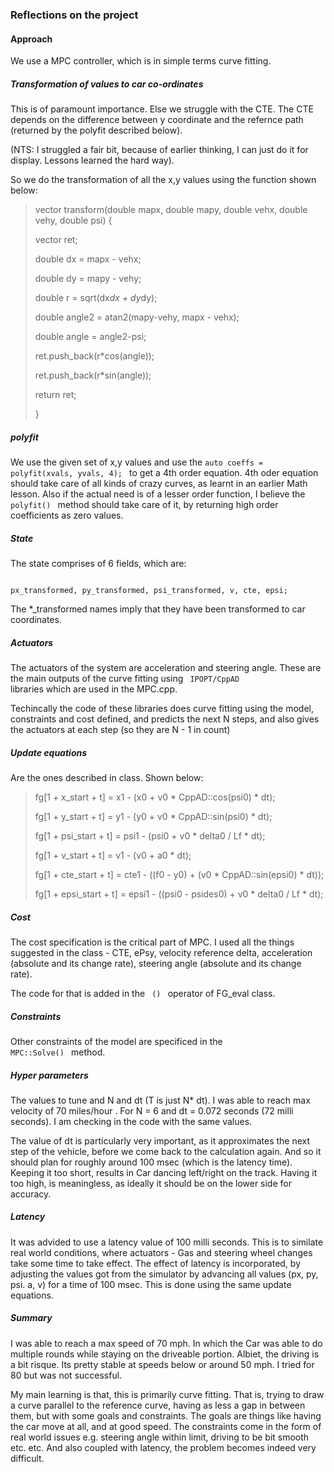 ### Reflections on the project


#### Approach
We use a MPC controller, which is in simple terms curve fitting. 

##### Transformation of values to car co-ordinates
This is of paramount importance. Else we struggle with the CTE. The CTE depends on the difference between y coordinate and the refernce path (returned by the polyfit described below). 

(NTS: I struggled a fair bit, because of earlier thinking, I can just do it for display. Lessons learned the hard way). 

So we do the transformation of all the x,y values using the function shown below: 

<blockquote>
vector<double> transform(double mapx, double mapy, double vehx, double vehy, double psi) {

  vector<double> ret;

  double dx = mapx - vehx;

  double dy = mapy - vehy;

  double r = sqrt(dx*dx + dy*dy);

  double angle2 = atan2(mapy-vehy, mapx - vehx);

  double angle = angle2-psi;

  ret.push_back(r*cos(angle));

  ret.push_back(r*sin(angle));

  return ret;

}
</blockquote>

##### polyfit
We use the given set of x,y values and use the 
<code>auto coeffs = polyfit(xvals, yvals, 4); </code> 
to get a 4th order equation. 4th oder equation should take care of all kinds of crazy curves, as learnt in an earlier Math lesson. Also if the actual need is of a lesser order function, I believe the <code> polyfit() </code> method should take care of it, by returning high order coefficients as zero values.

##### State
The state comprises of 6 fields, which are: 

<code>
px_transformed, py_transformed, psi_transformed, v, cte, epsi;
</code>

The *_transformed names imply that they have been transformed to car coordinates.


##### Actuators
The actuators of the system are acceleration and steering angle. These are the main outputs of the curve fitting using <code> IPOPT/CppAD </code> libraries which are used in the MPC.cpp. 

Techincally the code of these libraries does curve fitting using the model, constraints and cost defined, and predicts the next N steps, and also gives the actuators at each step (so they are N - 1 in count)

##### Update equations
Are the ones described in class. Shown below: 

<blockquote>
fg[1 + x_start + t] = x1 - (x0 + v0 * CppAD::cos(psi0) * dt);

fg[1 + y_start + t] = y1 - (y0 + v0 * CppAD::sin(psi0) * dt);

fg[1 + psi_start + t] = psi1 - (psi0 + v0 * delta0 / Lf * dt);

fg[1 + v_start + t] = v1 - (v0 + a0 * dt);

fg[1 + cte_start + t] =
  cte1 - ((f0 - y0) + (v0 * CppAD::sin(epsi0) * dt));

fg[1 + epsi_start + t] =
  epsi1 - ((psi0 - psides0) + v0 * delta0 / Lf * dt);
</blockquote>

##### Cost 
The cost specification is the critical part of MPC. I used all the things suggested in the class - CTE, ePsy, velocity reference delta, acceleration (absolute and its change rate), steering angle (absolute and its change rate). 

The code for that is added in the <code> () </code> operator of FG_eval class.

##### Constraints 
Other constraints of the model are specificed in the <code> MPC::Solve() </code> method. 

##### Hyper parameters
The values to tune and N and dt (T is just N* dt). I was able to reach max velocity of 70 miles/hour . For N = 6 and dt = 0.072 seconds (72 milli seconds). I am checking in the code with the same values. 

The value of dt is particularly very important, as it approximates the next step of the vehicle, before we come back to the calculation again. And so it should plan for roughly around 100 msec (which is the latency time). Keeping it too short, results in Car dancing left/right on the track. Having it too high, is meaningless, as ideally it should be on the lower side for accuracy.

##### Latency
It was advided to use a latency value of 100 milli seconds. This is to similate real world conditions, where actuators - Gas and steering wheel changes take some time to take effect. The effect of latency is incorporated, by adjusting the values got from the simulator by advancing all values  (px, py, psi. a, v) for a time of 100 msec. This is done using the same update equations.

##### Summary
I was able to reach a max speed of 70 mph. In which the Car was able to do multiple rounds while staying on the driveable portion. Albiet, the driving is a bit risque. Its pretty stable at speeds below or around 50 mph. I tried for 80 but was not successful. 

My main learning is that, this is primarily curve fitting. That is, trying to draw a curve parallel to the reference curve, having as less a gap in between them, but with some goals and constraints. The goals are things like having the car move at all, and at good speed. The constraints come in the form of real world issues e.g. steering angle within limit, driving to be bit smooth etc. etc. And also coupled with latency, the problem becomes indeed very difficult. 
